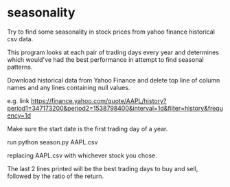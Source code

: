 # seasonality
Try to find some seasonality in stock prices from yahoo finance historical csv data.

This program looks at each pair of trading days every year and determines which would've had the best performance in attempt to find seasonal patterns.

Download historical data from Yahoo Finance and delete top line of column names and any lines containing null values.

e.g. link https://finance.yahoo.com/quote/AAPL/history?period1=347173200&period2=1538798400&interval=1d&filter=history&frequency=1d

Make sure the start date is the first trading day of a year.

run python season.py AAPL.csv

replacing AAPL.csv with whichever stock you chose.

The last 2 lines printed will be the best trading days to buy and sell, followed by the ratio of the return.
